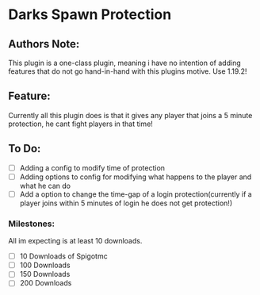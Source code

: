 # Darks Spawn Protection
## Authors Note:
This plugin is a one-class plugin, meaning i have no intention of adding features that do not go hand-in-hand with this plugins motive.
Use 1.19.2!
## Feature:
Currently all this plugin does is that it gives any player that joins a 5 minute protection, he cant fight players in that time!
## To Do:
- [ ] Adding a config to modify time of protection
- [ ] Adding options to config for modifying what happens to the player and what he can do
- [ ] Add a option to change the time-gap of a login protection(currently if a player joins within 5 minutes of login he does not get protection!)
### Milestones:
All im expecting is at least 10 downloads.
- [ ] 10 Downloads of Spigotmc
- [ ] 100 Downloads
- [ ] 150 Downloads
- [ ] 200 Downloads
